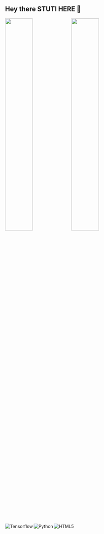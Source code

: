 ## Hey there STUTI HERE 🤖
<img align = "Left" width = "42%" src = "https://github-readme-stats.vercel.app/api?username=Stuti-G &show_icons=true&theme=radical">

<img align = "Left" width = "42%" src = "https://github-readme-stats.vercel.app/api/top-langs/?username=Stuti-G &layout=compact)](https://github.com/anuraghazra/github-readme-stats">


<img align = "Left" alt = 'Tensorflow' src="https://img.shields.io/badge/TensorFlow-%23FF6F00.svg?style=for-the-badge&logo=TensorFlow&logoColor=white">

<img align = "Left" alt = 'Python' src="https://img.shields.io/badge/python-3670A0?style=for-the-badge&logo=python&logoColor=ffdd54">

<img align = "Left" alt = 'HTML5' src="https://img.shields.io/badge/html5-%23E34F26.svg?style=for-the-badge&logo=html5&logoColor=white">


